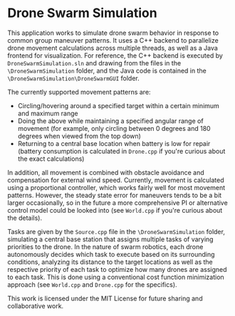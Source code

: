 # Drone Swarm Simulation

This application works to simulate drone swarm behavior in response to common group maneuver patterns. It uses a C++ backend to parallelize drone movement calculations across multiple threads, as well as a Java frontend for visualization. For reference, the C++ backend is executed by `DroneSwarmSimulation.sln` and drawing from the files in the `\DroneSwarmSimulation` folder, and the Java code is contained in the `\DroneSwarmSimulation\DroneSwarmGUI` folder.

The currently supported movement patterns are:
* Circling/hovering around a specified target within a certain minimum and maximum range
*	Doing the above while maintaining a specified angular range of movement (for example, only circling between 0 degrees and 180 degrees when viewed from the top down)
*	Returning to a central base location when battery is low for repair (battery consumption is calculated in `Drone.cpp` if you're curious about the exact calculations)

In addition, all movement is combined with obstacle avoidance and compensation for external wind speed. Currently, movement is calculated using a proportional controller, which works fairly well for most movement patterns. However, the steady state error for maneuvers tends to be a bit larger occasionally, so in the future a more comprehensive PI or alternative control model could be looked into (see `World.cpp` if you're curious about the details).

Tasks are given by the `Source.cpp` file in the `\DroneSwarmSimulation` folder, simulating a central base station that assigns multiple tasks of varying priorities to the drone. In the nature of swarm robotics, each drone autonomously decides which task to execute based on its surrounding conditions, analyzing its distance to the target locations as well as the respective priority of each task to optimize how many drones are assigned to each task. This is done using a conventional cost function minimization approach (see `World.cpp` and `Drone.cpp` for the specifics).

This work is licensed under the MIT License for future sharing and collaborative work.
